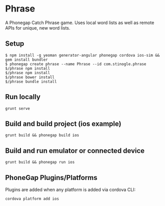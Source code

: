 # Phrase
A Phonegap Catch Phrase game. Uses local word lists as well as remote APIs for unique, new word lists.

## Setup
```Shell
$ npm install -g yeoman generator-angular phonegap cordova ios-sim && gem install bundler
$ phonegap create phrase --name Phrase --id com.stinogle.phrase
$/phrase npm install
$/phrase npm install
$/phrase bower install
$/phrase bundle install
```

## Run locally
```Shell
grunt serve
```

## Build and build project (ios example)
```Shell
grunt build && phonegap build ios
```

## Build and run emulator or connected device
```Shell
grunt build && phonegap run ios
```

## PhoneGap Plugins/Platforms
Plugins are added when any platform is added via cordova CLI:
```Shell
cordova platform add ios
```
